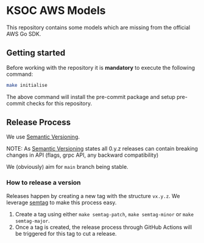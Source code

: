# KSOC AWS Models

This repository contains some models which are missing from the official AWS Go SDK.

## Getting started

Before working with the repository it is **mandatory** to execute the following command:

```bash
make initialise
```

The above command will install the pre-commit package and setup pre-commit checks for this repository.

## Release Process

We use [Semantic Versioning](http://semver.org/).

NOTE: As [Semantic Versioning](http://semver.org/spec/v2.0.0.html) states all 0.y.z releases can contain breaking changes in API (flags, grpc API, any backward compatibility)

We (obviously) aim for `main` branch being stable.

### How to release a version

Releases happen by creating a new tag with the structure `vx.y.z`. We leverage [semtag](https://github.com/nico2sh/semtag) to make this process easy.

1. Create a tag using either `make semtag-patch`, `make semtag-minor` or `make semtag-major`.
2. Once a tag is created, the release process through GitHub Actions will be triggered for this tag to cut a release.
